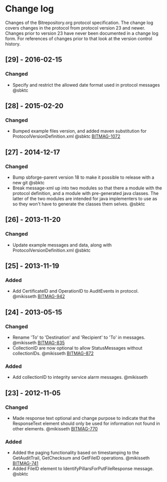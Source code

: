 # Change log
Changes of the Bitrepository.org protocol specification. 
The change log covers changes in the protocol from protocol version 23 and newer. 
Changes prior to version 23 have never been documented in a change log form. For references of changes prior to that look at the version control history.

## [29] - 2016-02-15
### Changed
- Specify and restrict the allowed date format used in protocol messages @sbktc


## [28] - 2015-02-20
### Changed
- Bumped example files version, and added maven substitution for ProtocolVersionDefinition.xml @sbktc [BITMAG-1072](https://sbforge.org/jira/browse/BITMAG-1072)


## [27] - 2014-12-17
### Changed 
 - Bump sbforge-parent version 18 to make it possible to release with a new git @sbktc
 - Break message-xml up into two modules so that there a module with the protocol definition, 
        and a module with pre-generated java classes. 
        The latter of the two modules are intended for java implementers to use as so they won't have 
        to generate the classes them selves. @sbktc


## [26] - 2013-11-20
### Changed
 - Update example messages and data, along with ProtocolVersionDefinition.xml @sbktc


## [25] - 2013-11-19
### Added
 - Add CertificateID and OperationID to AuditEvents in protocol. @mikisseth [BITMAG-942](https://sbforge.org/jira/browse/BITMAG-942)


## [24] - 2013-05-15
### Changed
 - Rename 'To' to 'Destination' and 'Recipient' to 'To' in messages. @mikisseth [BITMAG-835](https://sbforge.org/jira/browse/BITMAG-835)
 - CollectionID are now optional to allow StatusMessages without collectionIDs. @mikisseth [BITMAG-872](https://sbforge.org/jira/browse/BITMAG-872)

### Added
 - Add collectionID to integrity service alarm messages. @mikisseth


## [23] - 2012-11-05
### Changed
 - Made response text optional and change purpose to indicate that the ResponseText element should only
        be used for information not found in other elements. @mikisseth [BITMAG-770](https://sbforge.org/jira/browse/BITMAG-770)

### Added
 - Added the paging functionality based on timestamping to the GetAuditTrail, GetChecksum and GetFileID
        operations. @mikisseth [BITMAG-741](https://sbforge.org/jira/browse/BITMAG-741)
 - Added FileID element to IdentifyPillarsForPutFileResponse message. @sbktc
